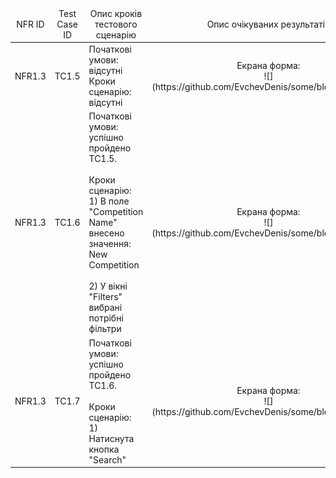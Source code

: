 <table>
    <thead align="center">
        <tr>
            <td align="center">NFR ID</td>
            <td align="center">Test Case ID</td>
            <td align="center">Опис кроків тестового сценарію</td>
            <td align="center">Опис очікуваних результатів</td>
        </tr>
    </thead>
    <tbody>
        <tr>
            <td align="center">NFR1.3</td>
            <td align="center">TC1.5</td>
            <td align="left">Початкові умови: відсутні
            <br>Кроки сценарію: відсутні
            <td align="center">Екрана форма:
            <br>![](https://github.com/EvchevDenis/some/blob/main/1.jpg)</td>
        </tr>
        <tr>
            <td align="center">NFR1.3</td>
            <td align="center">TC1.6</td>
            <td align="left">Початкові умови: успішно пройдено TC1.5.
            <br><br>Кроки сценарію: 
            <br>1) В поле "Competition Name" внесено значення: New Competition
            <br><br>2) У вікні "Filters" вибрані потрібні фільтри 
            <td align="center">Екрана форма:
            <br>![](https://github.com/EvchevDenis/some/blob/main/2.jpg)</td>
        </tr>
        <tr>
            <td align="center">NFR1.3</td>
            <td align="center">TC1.7</td>
            <td align="left">Початкові умови: успішно пройдено TC1.6.
            <br><br>Кроки сценарію: 
            <br>1) Натиснута кнопка "Search"
            <td align="center">Екрана форма:
            <br>![](https://github.com/EvchevDenis/some/blob/main/3.jpg)</td>
        </tr>
    </tbody>
</table>
